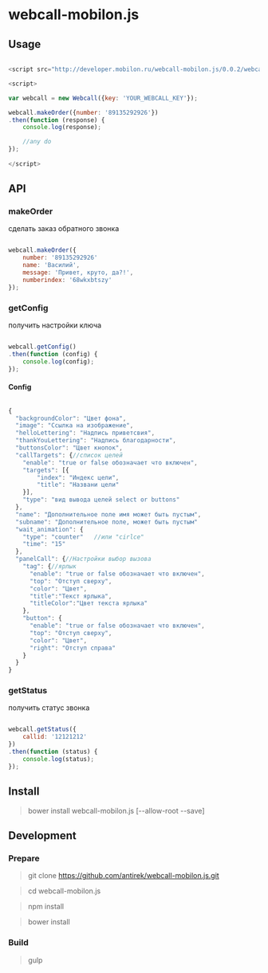 # webcall-mobilon.js

## Usage

`````javascript

<script src="http://developer.mobilon.ru/webcall-mobilon.js/0.0.2/webcall.js"></script>

<script>

var webcall = new Webcall({key: 'YOUR_WEBCALL_KEY'});

webcall.makeOrder({number: '89135292926'})
.then(function (response) {
	console.log(response);

	//any do
});
	
</script>


`````


## API

### makeOrder 

сделать заказ обратного звонка

`````javascript

webcall.makeOrder({
	number: '89135292926'
	name: 'Василий',
	message: 'Привет, круто, да?!',
	numberindex: '68wkxbtszy'
});

`````


### getConfig

получить настройки ключа

`````javascript

webcall.getConfig()
.then(function (config) {
	console.log(config);
});

`````

#### Config

`````javascript

{
  "backgroundColor": "Цвет фона",
  "image": "Ссылка на изображение",
  "helloLettering": "Надпись приветсвия",
  "thankYouLettering": "Надпись благодарности",
  "buttonsColor": "Цвет кнопок",
  "callTargets": {//список целей
    "enable": "true or false обозначает что включен",
    "targets": [{
        "index": "Индекс цели",
        "title": "Названи цели" 
    }],
    "type": "вид вывода целей select or buttons" 
  },
  "name": "Дополнительное поле имя может быть пустым",
  "subname": "Дополнительное поле, может быть пустым"
  "wait_animation": {
    "type": "counter"   //или "cirlce"
    "time": "15"
  },
  "panelCall": {//Настройки выбор вызова
    "tag": {//ярлык
      "enable": "true or false обозначает что включен",
      "top": "Отступ сверху",
      "color": "Цвет",
      "title":"Текст ярлыка",
      "titleColor":"Цвет текста ярлыка" 
    },
    "button": {
      "enable": "true or false обозначает что включен",
      "top": "Отступ сверху",
      "color": "Цвет",
      "right": "Отступ справа" 
    }
  }
}

`````


### getStatus 

получить статус звонка

`````javascript

webcall.getStatus({
	callid: '12121212'
})
.then(function (status) {
	console.log(status);
});

`````


## Install

> bower install webcall-mobilon.js  [--allow-root --save]




## Development


### Prepare

> git clone https://github.com/antirek/webcall-mobilon.js.git 

> cd webcall-mobilon.js

> npm install

> bower install


### Build 

> gulp
